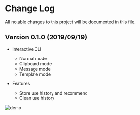 # Change Log

All notable changes to this project will be documented in this file.

## Version 0.1.0 (2019/09/19)

- Interactive CLI
  - Normal mode
  - Clipboard mode
  - Message mode
  - Template mode

- Features
  - Store use history and recommend
  - Clean use history

![demo](https://i.imgur.com/qQYynv0.gif)
